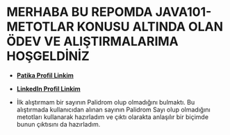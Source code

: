 # MERHABA BU REPOMDA JAVA101-METOTLAR KONUSU ALTINDA OLAN ÖDEV VE ALIŞTIRMALARIMA HOŞGELDİNİZ

* [**Patika Profil Linkim**](https://app.patika.dev/guleerbilal)
* [**LinkedIn Profil Linkim**](https://www.linkedin.com/in/bilal-guler/)

* İlk alıştırmam bir sayının Palidrom olup olmadığını bulmaktı. Bu alıştırmada kullanıcıdan alınan sayının Palidrom Sayı
olup olmadığını metotları kullanarak hazırladım ve çıktı olarakta anlaşılır bir biçimde bunun çıktısını da hazırladım. 